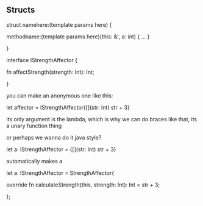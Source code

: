 ## Structs

struct namehere:(template params here) {

methodname:(template params here)(this: &!, a: int) { ... }

}

interface IStrengthAffector {

fn affectStrength(strength: Int): Int;

}

you can make an anonymous one like this:

let affector = IStrengthAffector{\[\](str: Int) str + 3}

its only argument is the lambda, which is why we can do braces like
that, its a unary function thing

or perhaps we wanna do it java style?

let a: IStrengthAffector = {\[\](str: Int) str + 3}

automatically makes a

let a: IStrengthAffector = StrengthAffector{

override fn calculateStrength(this, strength: Int): Int = str + 3;

};

